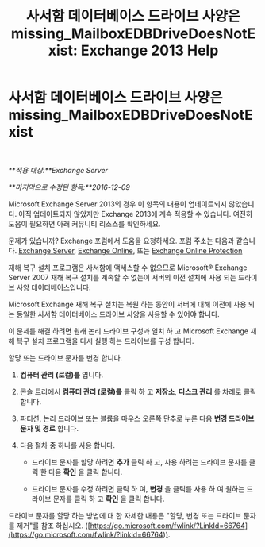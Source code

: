 ﻿---
title: '사서함 데이터베이스 드라이브 사양은 missing_MailboxEDBDriveDoesNotExist: Exchange 2013 Help'
TOCTitle: 사서함 데이터베이스 드라이브 사양은 missing_MailboxEDBDriveDoesNotExist
ms:assetid: 0e487aa1-3194-4a14-b255-a8b9f9afbf0e
ms:mtpsurl: https://technet.microsoft.com/ko-kr/library/ms.exch.setupreadiness.mailboxedbdrivedoesnotexist(v=EXCHG.150)
ms:contentKeyID: 50482510
ms.date: 05/22/2018
mtps_version: v=EXCHG.150
ms.translationtype: MT
---

# 사서함 데이터베이스 드라이브 사양은 missing\_MailboxEDBDriveDoesNotExist

 

_**적용 대상:**Exchange Server_

_**마지막으로 수정된 항목:**2016-12-09_

Microsoft Exchange Server 2013의 경우 이 항목의 내용이 업데이트되지 않았습니다. 아직 업데이트되지 않았지만 Exchange 2013에 계속 적용할 수 있습니다. 여전히 도움이 필요하면 아래 커뮤니티 리소스를 확인하세요.

문제가 있습니까? Exchange 포럼에서 도움을 요청하세요. 포럼 주소는 다음과 같습니다. [Exchange Server](https://go.microsoft.com/fwlink/p/?linkid=60612), [Exchange Online](https://go.microsoft.com/fwlink/p/?linkid=267542), 또는 [Exchange Online Protection](https://go.microsoft.com/fwlink/p/?linkid=285351)

재해 복구 설치 프로그램은 사서함에 액세스할 수 없으므로 Microsoft® Exchange Server 2007 재해 복구 설치를 계속할 수 없는이 서버의 이전 설치에 사용 되는 드라이브 사양 데이터베이스입니다.

Microsoft Exchange 재해 복구 설치는 복원 하는 동안이 서버에 대해 이전에 사용 되는 동일한 사서함 데이터베이스 드라이브 사양을 사용할 수 있어야 합니다.

이 문제를 해결 하려면 원래 논리 드라이브 구성과 일치 하 고 Microsoft Exchange 재해 복구 설치 프로그램을 다시 실행 하는 드라이브를 구성 합니다.

할당 또는 드라이브 문자를 변경 합니다.

1.  **컴퓨터 관리** **(로컬)를** 엽니다.

2.  콘솔 트리에서 **컴퓨터 관리 (로컬)를** 클릭 하 고 **저장소**, **디스크 관리** 를 차례로 클릭 합니다.

3.  파티션, 논리 드라이브 또는 볼륨을 마우스 오른쪽 단추로 누른 다음 **변경 드라이브 문자 및 경로** 합니다.

4.  다음 절차 중 하나를 사용 합니다.
    
      - 드라이브 문자를 할당 하려면 **추가** 클릭 하 고, 사용 하려는 드라이브 문자를 클릭 한 다음 **확인** 을 클릭 합니다.
    
      - 드라이브 문자를 수정 하려면 클릭 하 여, **변경** 을 클릭를 사용 하 여 원하는 드라이브 문자를 클릭 하 고 **확인** 을 클릭 합니다.

드라이브 문자를 할당 하는 방법에 대 한 자세한 내용은 "할당, 변경 또는 드라이브 문자를 제거"를 참조 하십시오. ([https://go.microsoft.com/fwlink/?LinkId=66764](https://go.microsoft.com/fwlink/?linkid=66764)).

